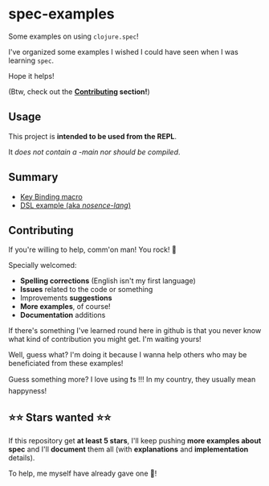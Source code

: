 # spec-examples

Some examples on using `clojure.spec`!

I've organized some examples I wished I could have seen when I was learning `spec`.

Hope it helps!

(Btw, check out the **[Contributing](#contributing) section!**)

## Usage

This project is **intended to be used from the REPL**.

It _does not contain a -main nor should be compiled_.

## Summary
  - [Key Binding macro](doc/bindings_utils.md)
  - [DSL example (aka _nosence-lang_)](doc/dsl_example.md)
  
## Contributing

If you're willing to help, comm'on man! You rock! :clap:

Specially welcomed:
  - **Spelling corrections** (English isn't my first language)
  - **Issues** related to the code or something
  - Improvements **suggestions**
  - **More examples**, of course!
  - **Documentation** additions
  
  

If there's something I've learned round here in github is that you never know what kind of contribution you might get. I'm waiting yours!

Well, guess what? I'm doing it because I wanna help others who may be beneficiated from these examples!

Guess something more? I love using :exclamation:s !!!
In my country, they usually mean happyness!

## :star::star: Stars wanted :star::star:

If this repository get **at least 5 stars**, I'll keep pushing **more examples about spec** and I'll **document** them all (with **explanations** and **implementation** details).

To help, me myself have already gave one :star2:!

